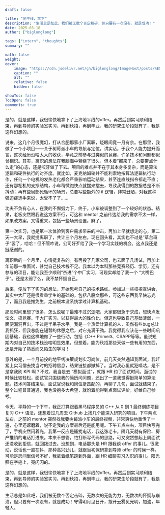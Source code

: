 ```yaml
---
draft: false

title: "地平线，拿下"
description: "生活总是如此，我们被无数个否定粉碎，但只要有一次没有，就是成功！"
date: 2025-03-18
author: ["biglonglong"]

tags: ["intern", "thoughts"]
summary: ""

math: false
weight:
cover:
    image: "https://cdn.jsdelivr.net/gh/biglonglong/ImageHost/posts/%E5%9C%B0%E5%B9%B3%E7%BA%BF%E5%AE%9E%E4%B9%A0Offer.jpg"
    caption: ""
    alt: ""
    relative: false
    hidden: false

showToc: false
TocOpen: false
comments: true
---
```


是的，就是这样，我很愉快地拿下了上海地平线的offer。再然后到实习顺利结束，再到导师的实验室实习，再到秋招，再到毕业，我的研究生阶段就有了，我是这样幻想的。

说来，这几个月很魔幻，打从合肥那家小厂离职，眨眼间竟一月有余。在那里，我做了一个小项目——关于树莓派小车的导航与定位。讲实话，于我个人能力提升而言，这次经历没啥太大的收获，毕竟之前参与过类似的竞赛，许多技术和问题都似曾相识。其实，离职的想法在我脑海中萦绕了很久，但本着“都来了，总要带点什么走”的心态，还是咬牙做了下去。项目的难点并不在于其本身多复杂，而是算法逻辑和硬件执行的对齐度。就比如，麦克纳姆轮并不能利索地按算法逻辑执行动作，任何一个电机的发热老化都会严重影响运动结果，甚至连直线指令都走不直；还有那相机的支撑结构，小车稍微跑快点就摆来摆去，导致我得到的数据总是不断抖动；再有些局部死循环的场景，总要写些额外的 if 逻辑，非常丑陋，对我这种强迫症选手来说，太受不了了……

功夫不负有心人，在我的不懈努力下，终于，小车被调整到了一个较好的状态。结果，老板突然跟我说这方案不行，可这和 mentor 之前传达给我的需求不太一样，如果改方案，又得重来，包括一些场景设置，麻了。

第一次实习，也是第一次体验到客户需求带来的冲击，再加上早就想走的心，第二天一大早，我就提离职了，共计三个月左右，现在回头看，其实也不过是”草台班子“罢了，哈哈！但不管咋说，公司好歹给了我一个学习实践的机会，这点我还是挺感谢的。

离职后的一个月里，心情挺复杂的。有再投了几家公司，也去面了几场试，再加上年前那一堆面试，甚觉自己技术栈不足。我本以为本科那些竞赛经历、学历，还有参与的项目，能让我至少顺利“杀进”个中厂实习，可现实却给了我一个 “大嘴巴子”。还是太弱了么，我不禁怀疑自己。

后来，便放下了实习的想法，开始思考自己的技术路线。参加过一些校招宣讲会，其实中大厂还是很看重学生的基础的，包括八股文那些，可这些东西我早快忘光了，而且我是推免生，之前根本没系统学过计算机基础。

那段时间里想了很多，怎么说呢？最难不过沉淀吧，大家都很急于求成，想快点发论文、搞竞赛、干大厂实习，以获得最大的性价比，但这也导致自己基础薄弱，一面便漏洞百出，不过是半吊子水平。我是一个热爱计算机的人，虽然有些bug总让我抓狂，但我总能在短暂的休憩之后，对它充满干劲。我觉得我应该花一些时间巩固基础，我也这样地做了一些行动，包括《C++ Primer》、CSAPP等等。虽说短期内对自己的技术栈没啥明显效果，但想着，能为秋招那些天做一些有用的东西，还是开始了熟悉而又陌生的学习！

意外的是，一个月前投的地平线决策规划实习岗位，前几天突然通知我面试，我赶紧上实习僧去找当时的招聘信息，结果链接都撤掉了。当时我心里就犯嘀咕，是不是拿我刷 KPI 啊？不过，我当是去 “模拟面试”，就跟 HR 约了面试时间。面试的时候比较轻松，面试官只围绕我的简历问问题，还出了一道我觉得挺简单的算法题。技术问答结束后，面试官说我和岗位挺匹配的，再聊了几句，面试就结束了。整个过程普普通通，我也没抱多大希望，就盼着能得到点面试评价，好给自己参考。

今天，平静的一个下午，我正打算跟着黑马程序员的 C++ 从 0 到 1 最终训练项目复习 C++ 语法，还想着过几周去 Github 上找几个能深入研究的项目。下午两点左右，之前的 mentor 突然找我要树莓派小车的最终视频，非常爽快地重传了一遍，心里还琢磨着，说不定我的方案最后还是能用呢。下午五点左右，项目快写完了，手机突然闪着光，我第一反应是骚扰电话，我这张老卡，隔几天就有保险、房产推销的电话打进来。本来不想管，怕打断写代码的思路，可又突然想起上周面试还没收到拒信，就回拨过去。没想到，电话那头是 HR 跟我谈 offer 的事儿。很激动，说话也一直在抖，那种高兴劲儿，就跟当初保研拿到导师 offer 的时候一样。可能是房间里信号不好，我拿着纸笔跑到外面，跟 HR 细聊实习入职的事儿。阳光照在字迹上，亮闪闪的。

是的，就是这样，我很愉快地拿下了上海地平线的offer。再然后到实习顺利结束，再到导师的实验室实习，再到秋招，再到毕业，我的研究生阶段就有了，我是这样幻想的。

生活总是如此吧，我们被无数个否定击碎，无数次的无能为力，无数次的怀疑与崩溃，但只要有一次没有，就是成功！守得明月见日开，拨开云雾见光明，加油，年轻人。
